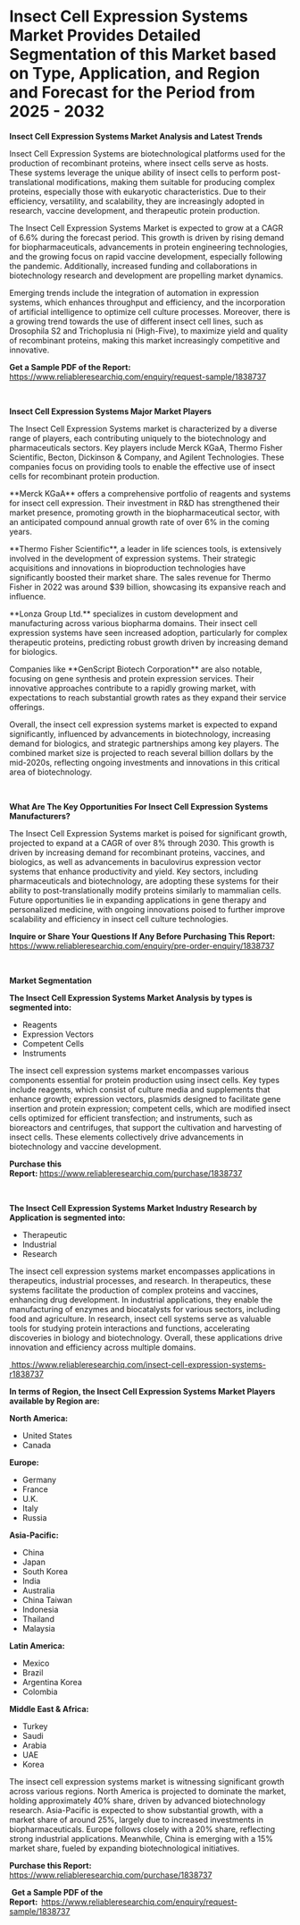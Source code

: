 <p><h1>Insect Cell Expression Systems Market Provides Detailed Segmentation of this Market based on Type, Application, and Region and Forecast for the Period from 2025 - 2032</h1></p><p><strong>Insect Cell Expression Systems Market Analysis and Latest Trends</strong></p>
<p><p>Insect Cell Expression Systems are biotechnological platforms used for the production of recombinant proteins, where insect cells serve as hosts. These systems leverage the unique ability of insect cells to perform post-translational modifications, making them suitable for producing complex proteins, especially those with eukaryotic characteristics. Due to their efficiency, versatility, and scalability, they are increasingly adopted in research, vaccine development, and therapeutic protein production.</p><p>The Insect Cell Expression Systems Market is expected to grow at a CAGR of 6.6% during the forecast period. This growth is driven by rising demand for biopharmaceuticals, advancements in protein engineering technologies, and the growing focus on rapid vaccine development, especially following the pandemic. Additionally, increased funding and collaborations in biotechnology research and development are propelling market dynamics. </p><p>Emerging trends include the integration of automation in expression systems, which enhances throughput and efficiency, and the incorporation of artificial intelligence to optimize cell culture processes. Moreover, there is a growing trend towards the use of different insect cell lines, such as Drosophila S2 and Trichoplusia ni (High-Five), to maximize yield and quality of recombinant proteins, making this market increasingly competitive and innovative.</p></p>
<p><strong>Get a Sample PDF of the Report:&nbsp;</strong> <a href="https://www.reliableresearchiq.com/enquiry/request-sample/1838737?utm_campaign=3112&utm_medium=2&utm_source=Github&utm_content=ia&utm_term=14042025&utm_id=insect-cell-expression-systems">https://www.reliableresearchiq.com/enquiry/request-sample/1838737</a></p>
<p>&nbsp;</p>
<p><strong>Insect Cell Expression Systems Major Market Players</strong></p>
<p><p>The Insect Cell Expression Systems market is characterized by a diverse range of players, each contributing uniquely to the biotechnology and pharmaceuticals sectors. Key players include Merck KGaA, Thermo Fisher Scientific, Becton, Dickinson & Company, and Agilent Technologies. These companies focus on providing tools to enable the effective use of insect cells for recombinant protein production.</p><p>**Merck KGaA** offers a comprehensive portfolio of reagents and systems for insect cell expression. Their investment in R&D has strengthened their market presence, promoting growth in the biopharmaceutical sector, with an anticipated compound annual growth rate of over 6% in the coming years.</p><p>**Thermo Fisher Scientific**, a leader in life sciences tools, is extensively involved in the development of expression systems. Their strategic acquisitions and innovations in bioproduction technologies have significantly boosted their market share. The sales revenue for Thermo Fisher in 2022 was around $39 billion, showcasing its expansive reach and influence.</p><p>**Lonza Group Ltd.** specializes in custom development and manufacturing across various biopharma domains. Their insect cell expression systems have seen increased adoption, particularly for complex therapeutic proteins, predicting robust growth driven by increasing demand for biologics.</p><p>Companies like **GenScript Biotech Corporation** are also notable, focusing on gene synthesis and protein expression services. Their innovative approaches contribute to a rapidly growing market, with expectations to reach substantial growth rates as they expand their service offerings.</p><p>Overall, the insect cell expression systems market is expected to expand significantly, influenced by advancements in biotechnology, increasing demand for biologics, and strategic partnerships among key players. The combined market size is projected to reach several billion dollars by the mid-2020s, reflecting ongoing investments and innovations in this critical area of biotechnology.</p></p>
<p>&nbsp;</p>
<p><strong>What Are The Key Opportunities For Insect Cell Expression Systems Manufacturers?</strong></p>
<p><p>The Insect Cell Expression Systems market is poised for significant growth, projected to expand at a CAGR of over 8% through 2030. This growth is driven by increasing demand for recombinant proteins, vaccines, and biologics, as well as advancements in baculovirus expression vector systems that enhance productivity and yield. Key sectors, including pharmaceuticals and biotechnology, are adopting these systems for their ability to post-translationally modify proteins similarly to mammalian cells. Future opportunities lie in expanding applications in gene therapy and personalized medicine, with ongoing innovations poised to further improve scalability and efficiency in insect cell culture technologies.</p></p>
<p><strong>Inquire or Share Your Questions If Any Before Purchasing This Report:</strong> <a href="https://www.reliableresearchiq.com/enquiry/pre-order-enquiry/1838737?utm_campaign=3112&utm_medium=2&utm_source=Github&utm_content=ia&utm_term=14042025&utm_id=insect-cell-expression-systems">https://www.reliableresearchiq.com/enquiry/pre-order-enquiry/1838737</a></p>
<p>&nbsp;</p>
<p><strong>Market Segmentation</strong></p>
<p><strong>The Insect Cell Expression Systems Market Analysis by types is segmented into:</strong></p>
<p><ul><li>Reagents</li><li>Expression Vectors</li><li>Competent Cells</li><li>Instruments</li></ul></p>
<p><p>The insect cell expression systems market encompasses various components essential for protein production using insect cells. Key types include reagents, which consist of culture media and supplements that enhance growth; expression vectors, plasmids designed to facilitate gene insertion and protein expression; competent cells, which are modified insect cells optimized for efficient transfection; and instruments, such as bioreactors and centrifuges, that support the cultivation and harvesting of insect cells. These elements collectively drive advancements in biotechnology and vaccine development.</p></p>
<p><strong>Purchase this Report:&nbsp;</strong><a href="https://www.reliableresearchiq.com/purchase/1838737?utm_campaign=3112&utm_medium=2&utm_source=Github&utm_content=ia&utm_term=14042025&utm_id=insect-cell-expression-systems">https://www.reliableresearchiq.com/purchase/1838737</a></p>
<p>&nbsp;</p>
<p><strong>The Insect Cell Expression Systems Market Industry Research by Application is segmented into:</strong></p>
<p><ul><li>Therapeutic</li><li>Industrial</li><li>Research</li></ul></p>
<p><p>The insect cell expression systems market encompasses applications in therapeutics, industrial processes, and research. In therapeutics, these systems facilitate the production of complex proteins and vaccines, enhancing drug development. In industrial applications, they enable the manufacturing of enzymes and biocatalysts for various sectors, including food and agriculture. In research, insect cell systems serve as valuable tools for studying protein interactions and functions, accelerating discoveries in biology and biotechnology. Overall, these applications drive innovation and efficiency across multiple domains.</p></p>
<p><a href="https://www.reliableresearchiq.com/insect-cell-expression-systems-r1838737?utm_campaign=3112&utm_medium=2&utm_source=Github&utm_content=ia&utm_term=14042025&utm_id=insect-cell-expression-systems">&nbsp;https://www.reliableresearchiq.com/insect-cell-expression-systems-r1838737</a></p>
<p><strong>In terms of Region, the Insect Cell Expression Systems Market Players available by Region are:</strong></p>
<p>
    <p> <strong> North America: </strong>
        <ul>
            <li>United States</li>
            <li>Canada</li>
        </ul>
        </p> 
    <p> <strong> Europe: </strong>
        <ul>
            <li>Germany</li>
            <li>France</li>
            <li>U.K.</li>
            <li>Italy</li>
            <li>Russia</li>
        </ul>
        </p> 
    <p> <strong> Asia-Pacific: </strong>
        <ul>
            <li>China</li>
            <li>Japan</li>
            <li>South Korea</li>
            <li>India</li>
            <li>Australia</li>
            <li>China Taiwan</li>
            <li>Indonesia</li>
            <li>Thailand</li>
            <li>Malaysia</li>
        </ul>
        </p> 
    <p> <strong> Latin America: </strong>
        <ul>
            <li>Mexico</li>
            <li>Brazil</li>
            <li>Argentina Korea</li>
            <li>Colombia</li>
        </ul>
        </p> 
    <p> <strong> Middle East & Africa: </strong>
        <ul>
            <li>Turkey</li>
            <li>Saudi</li>
            <li>Arabia</li>
            <li>UAE</li>
            <li>Korea</li>
        </ul>
    </p>
    </p>
<p><p>The insect cell expression systems market is witnessing significant growth across various regions. North America is projected to dominate the market, holding approximately 40% share, driven by advanced biotechnology research. Asia-Pacific is expected to show substantial growth, with a market share of around 25%, largely due to increased investments in biopharmaceuticals. Europe follows closely with a 20% share, reflecting strong industrial applications. Meanwhile, China is emerging with a 15% market share, fueled by expanding biotechnological initiatives.</p></p>
<p><strong>Purchase this Report: </strong><a href="https://www.reliableresearchiq.com/purchase/1838737?utm_campaign=3112&utm_medium=2&utm_source=Github&utm_content=ia&utm_term=14042025&utm_id=insect-cell-expression-systems">https://www.reliableresearchiq.com/purchase/1838737</a></p>
<p>&nbsp;<strong>Get a Sample PDF of the Report:&nbsp;&nbsp;</strong><a href="https://www.reliableresearchiq.com/enquiry/request-sample/1838737?utm_campaign=3112&utm_medium=2&utm_source=Github&utm_content=ia&utm_term=14042025&utm_id=insect-cell-expression-systems">https://www.reliableresearchiq.com/enquiry/request-sample/1838737</a></p>
<p><strong></strong></p>
<p><p></p><p></p><p></p></p>